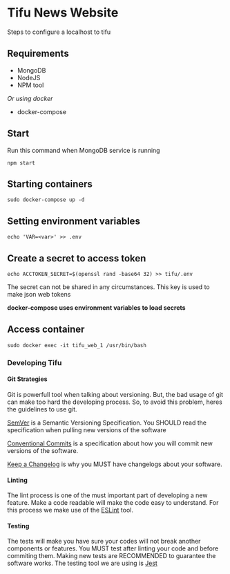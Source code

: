 # Tifu News Website
Steps to configure a localhost to tifu

## Requirements

* MongoDB
* NodeJS
* NPM tool

*Or using docker*

* docker-compose

## Start
Run this command when MongoDB service is running

`npm start`

## Starting containers

`sudo docker-compose up -d`

## Setting environment variables

`echo 'VAR=<var>' >> .env`

## Create a secret to access token

`echo ACCTOKEN_SECRET=$(openssl rand -base64 32) >> tifu/.env`

The secret can not be shared in any circumstances. This key is used to make json web tokens

**docker-compose uses environment variables to load secrets**

## Access container

`sudo docker exec -it tifu_web_1 /usr/bin/bash`

### Developing Tifu

#### Git Strategies

Git is powerfull tool when talking about versioning. But, the bad usage of git can make too hard the developing process. 
So, to avoid this problem, heres the guidelines to use git.

[SemVer](https://semver.org/) is a Semantic Versioning Specification. You SHOULD read the specification when pulling new versions of the software

[Conventional Commits](https://www.conventionalcommits.org/en/v1.0.0-beta.2/#specification) is a specification about how you will commit new versions of the software.

[Keep a Changelog](https://keepachangelog.com/en/1.0.0/) is why you MUST have changelogs about your software. 

#### Linting

The lint process is one of the must important part of developing a new feature. Make a code readable will make the code easy to understand.
For this process we make use of the [ESLint](https://eslint.org/) tool.

#### Testing

The tests will make you have sure your codes will not break another components or features. You MUST test after linting your code and before commiting them. 
Making new tests are RECOMMENDED to guarantee the software works. The testing tool we are using is [Jest](https://jestjs.io/)
